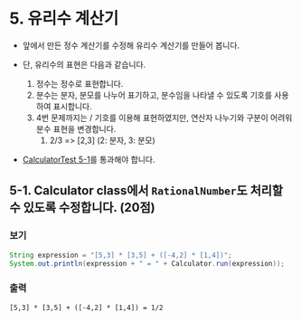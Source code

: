 # 5. 유리수 계산기

* 앞에서 만든 정수 계산기를 수정해 유리수 계산기를 만들어 봅니다. 
* 단, 유리수의 표현은 다음과 같습니다.
  1. 정수는 정수로 표현합니다.
  2. 분수는 분자, 분모를 나누어 표기하고, 분수임을 나타낼 수 있도록 기호를 사용하여 표시합니다.
  3. 4번 문제까지는 / 기호를 이용해 표현하였지만, 연산자 나누기와 구분이 어려워 분수 표현을 변경합니다. 
     1. 2/3 => [2,3] (2: 분자, 3: 분모)
     
* [CalculatorTest 5-1](../src/test/java/com/nhnacademy/calculator/CalculatorTest.java)를 통과해야 합니다.

## 5-1. Calculator class에서 `RationalNumber`도 처리할 수 있도록 수정합니다. (20점)

### 보기

~~~ java
String expression = "[5,3] * [3,5] + ([-4,2] * [1,4])";
System.out.println(expression + " = " + Calculator.run(expression));
~~~

### 출력

~~~
[5,3] * [3,5] + ([-4,2] * [1,4]) = 1/2
~~~